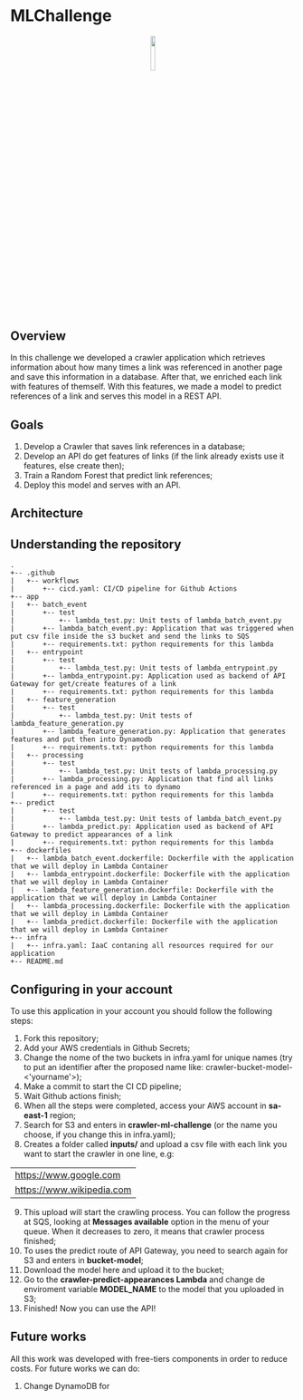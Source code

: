 # MLChallenge

<p align="center"><img width=12.5% src="https://upload.wikimedia.org/wikipedia/en/thumb/2/20/MercadoLibre.svg/1200px-MercadoLibre.svg.png"></p>

## Overview

In this challenge we developed a crawler application which retrieves information about how many times a link was referenced in another page and save this information in a database. After that, we enriched each link with features of themself. With this features, we made a model to predict references of a link and serves this model in a REST API.

## Goals

1. Develop a Crawler that saves link references in a database;
2. Develop an API do get features of links (if the link already exists use it features, else create then);
3. Train a Random Forest that predict link references;
4. Deploy this model and serves with an API.

## Architecture


## Understanding the repository

```
.
+-- .github
|   +-- workflows
|       +-- cicd.yaml: CI/CD pipeline for Github Actions
+-- app
|   +-- batch_event
|       +-- test
|           +-- lambda_test.py: Unit tests of lambda_batch_event.py
|       +-- lambda_batch_event.py: Application that was triggered when put csv file inside the s3 bucket and send the links to SQS
|       +-- requirements.txt: python requirements for this lambda
|   +-- entrypoint
|       +-- test
|           +-- lambda_test.py: Unit tests of lambda_entrypoint.py
|       +-- lambda_entrypoint.py: Application used as backend of API Gateway for get/create features of a link
|       +-- requirements.txt: python requirements for this lambda
|   +-- feature_generation
|       +-- test
|           +-- lambda_test.py: Unit tests of lambda_feature_generation.py
|       +-- lambda_feature_generation.py: Application that generates features and put then into Dynamodb
|       +-- requirements.txt: python requirements for this lambda
|   +-- processing
|       +-- test
|           +-- lambda_test.py: Unit tests of lambda_processing.py
|       +-- lambda_processing.py: Application that find all links referenced in a page and add its to dynamo
|       +-- requirements.txt: python requirements for this lambda
+-- predict
|       +-- test
|           +-- lambda_test.py: Unit tests of lambda_batch_event.py
|       +-- lambda_predict.py: Application used as backend of API Gateway to predict appearances of a link
|       +-- requirements.txt: python requirements for this lambda
+-- dockerfiles
|   +-- lambda_batch_event.dockerfile: Dockerfile with the application that we will deploy in Lambda Container
|   +-- lambda_entrypoint.dockerfile: Dockerfile with the application that we will deploy in Lambda Container
|   +-- lambda_feature_generation.dockerfile: Dockerfile with the application that we will deploy in Lambda Container
|   +-- lambda_processing.dockerfile: Dockerfile with the application that we will deploy in Lambda Container
|   +-- lambda_predict.dockerfile: Dockerfile with the application that we will deploy in Lambda Container
+-- infra
|   +-- infra.yaml: IaaC contaning all resources required for our application
+-- README.md
```

## Configuring in your account

To use this application in your account you should follow the following steps:

1. Fork this repository;
2. Add your AWS credentials in Github Secrets;
3. Change the nome of the two buckets in infra.yaml for unique names (try to put an identifier after the proposed name like: crawler-bucket-model-<'yourname'>);
4. Make a commit to start the CI CD pipeline;
5. Wait Github actions finish;
6. When all the steps were completed, access your AWS account in **sa-east-1** region;
7. Search for S3 and enters in **crawler-ml-challenge** (or the name you choose, if you change this in infra.yaml);
8. Creates a folder called **inputs/** and upload a csv file with each link you want to start the crawler in one line, e.g:

<center>

|   |
|---|
| https://www.google.com    |
| https://www.wikipedia.com |

</center>

9. This upload will start the crawling process. You can follow the progress at SQS, looking at **Messages available** option in the menu of your queue. When it decreases to zero, it means that crawler process finished;
10. To uses the predict route of API Gateway, you need to search again for S3 and enters in **bucket-model**;
11. Download the model here and upload it to the bucket;
12. Go to the **crawler-predict-appearances Lambda** and change de enviroment variable **MODEL_NAME** to the model that you uploaded in S3;
13. Finished! Now you can use the API!

## Future works

All this work was developed with free-tiers components in order to reduce costs. For future works we can do:

1. Change DynamoDB for 